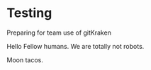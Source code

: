 # Testing
Preparing for team use of gitKraken

Hello Fellow humans. We are totally not robots.

Moon tacos.

